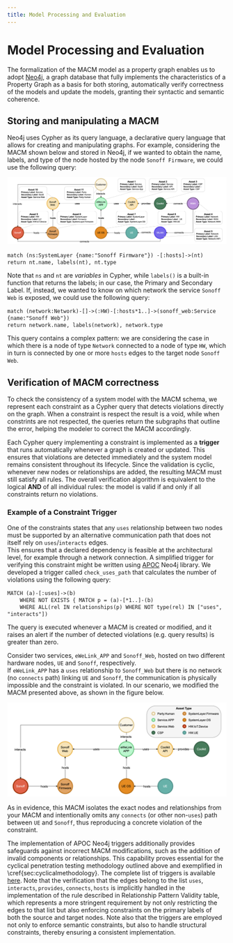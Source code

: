 ```yaml
---
title: Model Processing and Evaluation
---
```


# Model Processing and Evaluation

The formalization of the MACM model as a property graph enables us to adopt [Neo4j](https://neo4j.com), a graph database that fully implements the characteristics of a Property Graph as a basis for both storing, automatically verify correctness of the models and update the models, granting their syntactic and semantic coherence.

## Storing and manipulating a MACM

Neo4j uses Cypher as its query language, a declarative query language that allows for creating and manipulating graphs.
For example, considering the MACM shown below and stored in Neo4j, if we wanted to obtain the name, labels, and type of the node hosted by the node `Sonoff Firmware`, we could use the following query:

![eWelink MACM](./images/eWeLink-MACM.png)

```cypher
match (ns:SystemLayer {name:"Sonoff Firmware"}) -[:hosts]->(nt)
return nt.name, labels(nt), nt.type
```

Note that `ns` and `nt` are *variables* in Cypher, while `labels()` is a built-in function that returns the labels; in our case, the Primary and Secondary Label.
If, instead, we wanted to know on which network the service `Sonoff Web` is exposed, we could use the following query:

```cypher
match (network:Network)-[]->(:HW)-[:hosts*1..]->(sonoff_web:Service {name:"Sonoff Web"})
return network.name, labels(network), network.type
```

This query contains a complex pattern: we are considering the case in which there is a node of type `Network` connected to a node of type `HW`, which in turn is connected by one or more `hosts` edges to the target node `Sonoff Web`.

## Verification of MACM correctness

To check the consistency of a system model with the MACM schema, we represent each constraint as a Cypher query that detects violations directly on the graph. When a constraint is respect the result is a void, while when constrints are not respected, the queries return the subgraphs that outline the error, helping the modeler to correct the MACM accordingly.

Each Cypher query implementing a constraint is implemented as a **trigger** that runs automatically whenever a graph is created or updated. This ensures that violations are detected immediately and the system model remains consistent throughout its lifecycle. Since the validation is cyclic, whenever new nodes or relationships are added, the resulting MACM must still satisfy all rules. The overall verification algorithm is equivalent to the logical **AND** of all individual rules: the model is valid if and only if all constraints return no violations.

### Example of a Constraint Trigger

One of the constraints states that any $\mathtt{uses}$ relationship between two nodes must be supported by an alternative communication path that does not itself rely on $\mathtt{uses}/\mathtt{interacts}$ edges.  
This ensures that a declared dependency is feasible at the architectural level, for example through a network connection.
A simplified trigger for verifying this constraint might be written using [APOC](https://neo4j.com/docs/apoc/2025.07/background-operations/triggers/) Neo4j library. We developed a trigger called `check_uses_path` that calculates the number of violations using the following query:

```cypher
MATCH (a)-[:uses]->(b)
    WHERE NOT EXISTS { MATCH p = (a)-[*1..]-(b)
    WHERE ALL(rel IN relationships(p) WHERE NOT type(rel) IN ["uses", "interacts"])
```

The query is executed whenever a MACM is created or modified, and it raises an alert if the number of detected violations (e.g. query results) is greater than zero.

Consider two services, `eWeLink_APP` and `Sonoff_Web`, hosted on two different hardware nodes, `UE` and `Sonoff`, respectively.  
If `eWeLink_APP` has a $\mathtt{uses}$ relationship to `Sonoff_Web` but there is no network (no $\mathtt{connects}$ path) linking `UE` and `Sonoff`, the communication is physically impossible and the constraint is violated.
In our scenario, we modified the MACM presented above, as shown in the figure below.

![eWelink MACM with violation](./images/evil-eWeLink-linear.png)

As in evidence, this MACM isolates the exact nodes and relationships from your MACM and intentionally omits any $\mathtt{connects}$ (or other non-$\mathtt{uses}$) path between `UE` and `Sonoff`, thus reproducing a concrete violation of the constraint.

The implementation of APOC Neo4j triggers additionally provides safeguards against incorrect MACM modifications, such as the addition of invalid components or relationships. This capability proves essential for the cyclical penetration testing methodology outlined above and exemplified in \cref{sec:cyclicalmethodology}.
The complete list of triggers is available [here]().
Note that the verification that the edges belong to the list $\mathtt{uses}, \mathtt{interacts}, \mathtt{provides}, \mathtt{connects}, \mathtt{hosts}$ is implicitly handled in the implementation of the rule described in Relationship Pattern Validity table, which represents a more stringent requirement by not only restricting the edges to that list but also enforcing constraints on the primary labels of both the source and target nodes.
Note also that the triggers are employed not only to enforce semantic constraints, but also to handle structural constraints, thereby ensuring a consistent implementation.